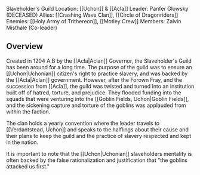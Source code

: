 Slaveholder's Guild
Location: [[Uchon]] & [[Acla]]
Leader: Panfer Glowsky (DECEASED)
Allies: [[Crashing Wave Clan]], [[Circle of Dragonriders]]
Enemies: [[Holy Army of Trithereon]], [[Motley Crew]]
Members: Zalvin Misthale (Co-leader)

## Overview
Created in 1204 A.B by the [[Acla|Aclan]] Governor, the Slaveholder's Guild has been around for a long time. The purpose of the guild was to ensure an [[Uchon|Uchonian]] citizen's right to practice slavery, and was backed by the [[Acla|Aclan]] government. However, after the Forown Fray, and the succession from [[Acla]], the guild was twisted and turned into an institution built off of hatred, torture, and prejudice. They flooded funding into the squads that were venturing into the [[Goblin Fields, Uchon|Goblin Fields]], and the sickening capture and torture of the goblins was applauded from within the faction. 

The clan holds a yearly convention where the leader travels to [[Verdantstead, Uchon]] and speaks to the halflings about their cause and their plans to keep the guild and the practice of slavery respected and kept in the nation. 

It is important to note that the [[Uchon|Uchonian]] slaveholders mentality is often backed by the false rationalization and justification that "the goblins attacked us first."
